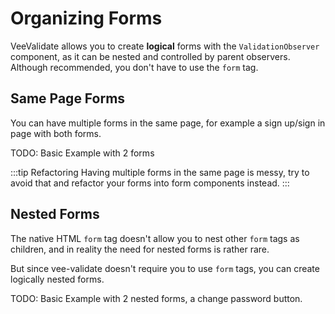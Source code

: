 # Organizing Forms

VeeValidate allows you to create **logical** forms with the `ValidationObserver` component, as it can be nested and controlled by parent observers. Although recommended, you don't have to use the `form` tag.

## Same Page Forms

You can have multiple forms in the same page, for example a sign up/sign in page with both forms.

TODO: Basic Example with 2 forms

:::tip Refactoring
  Having multiple forms in the same page is messy, try to avoid that and refactor your forms into form components instead.
:::

## Nested Forms

The native HTML `form` tag doesn't allow you to nest other `form` tags as children, and in reality the need for nested forms is rather rare.

But since vee-validate doesn't require you to use `form` tags, you can create logically nested forms.

TODO: Basic Example with 2 nested forms, a change password button.
